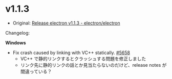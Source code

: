 # v1.1.3

* Original: [Release electron v1.1.3 - electron/electron](https://github.com/electron/electron/releases/tag/v1.1.3)

Changelog:

**Windows**

* Fix crash caused by linking with VC++ statically. [#5658](https://github.com/electron/electron/issues/5658)
  * VC++ で静的リンクするとクラッシュする問題を修正しました
  * リンク先に静的リンクの話とか見当たらないのだけど、release notes が間違っている？
